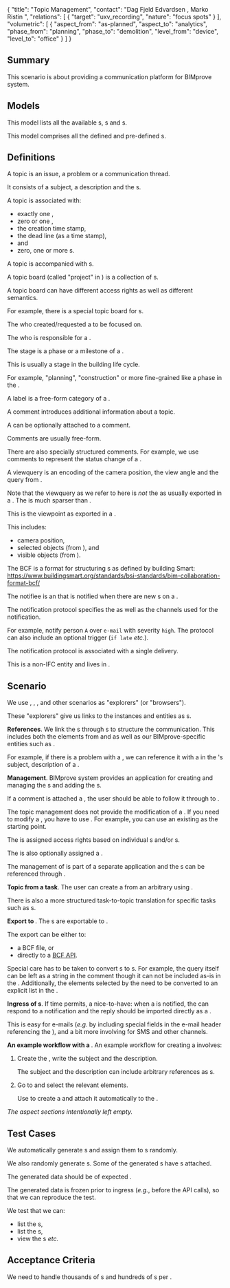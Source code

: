 <rasaeco-meta>
{
    "title": "Topic Management",
    "contact": "Dag Fjeld Edvardsen <dag.fjeld.edvardsen@catenda.no>, Marko Ristin <rist@zhaw.ch>",
    "relations": [
        { "target": "uxv_recording", "nature": "focus spots" }
    ],
    "volumetric": [
        {
            "aspect_from": "as-planned", "aspect_to": "analytics",
            "phase_from": "planning", "phase_to": "demolition",
            "level_from": "device", "level_to": "office"
        }
    ]
}
</rasaeco-meta>

## Summary

This scenario is about providing a communication platform for BIMprove system.

## Models

<model name="topics">

This model lists all the available <ref name="topic" />s, <ref name="topic_board" />s and
<ref name="comment" />s.

</model>

<model name="notification_protocols">

This model comprises all the defined and pre-defined <ref name="notification_protocol" />s.

</model>

## Definitions

<def name="topic">

A topic is an issue, a problem or a communication thread.

It consists of a subject, a description and the <ref name="comment" />s.

A topic is associated with:
* exactly one <ref name="requester" />, 
* zero or one <ref name="assignee" />,
* the creation time stamp, 
* the dead line (as a time stamp), 
* <ref name="stage" /> and
* zero, one or more <ref name="label" />s. 

A topic is accompanied with <ref name="comment" />s.

</def>

<def name="topic_board">

A topic board (called "project" in <ref name="BCF" />) is a collection of <ref name="topic" />s.

A topic board can have different access rights as well as different semantics.

For example, there is a special topic board for <ref name="truck_guidance#delivery" />s.

</def>

<def name="requester">

The <ref name="actor_management#actor" /> who created/requested a <ref name="topic" /> to be 
focused on.

</def>

<def name="assignee">

The <ref name="actor_management#actor" /> who is responsible for a <ref name="topic" />.

</def>

<def name="stage">

The stage is a phase or a milestone of a <ref name="topic" />.

This is usually a stage in the building life cycle.

For example, "planning", "construction" or more fine-grained like a phase in the
<ref name="scheduling#phase_plan" />. 

</def>

<def name="label">

A label is a free-form category of a <ref name="topic" />.

</def>

<def name="comment">

A comment introduces additional information about a topic.

A <ref name="viewquery" /> can be optionally attached to a comment.

Comments are usually free-form.

There are also specially structured comments.
For example, we use comments to represent the status change of a 
<ref name="truck_guidance#delivery" />.

</def>

<def name="viewquery">

A viewquery is an encoding of the camera position, the view angle and the query from 
<scenarioref name="virtual_inspection" />.

Note that the viewquery as we refer to here is *not* the <ref name="BCF_viewpoint" /> as
usually exported in a <ref name="BCF" />.
The <ref name="BCF_viewpoint" /> is much sparser than <ref name="viewquery" />.

</def>

<def name="BCF_viewpoint">

This is the viewpoint as exported in a <ref name="BCF" />.

This includes:
* camera position,
* selected objects (from <modelref name="evolving_plan#bim3d" />), and
* visible objects (from <modelref name="evolving_plan#bim3d" />).

</def>

<def name="BCF">

The BCF is a format for structuring <ref name="topic" />s as defined by building Smart:
https://www.buildingsmart.org/standards/bsi-standards/bim-collaboration-format-bcf/

</def>

<def name="notifiee">

The notifiee is an <ref name="actor_management#actor" /> that is notified when there are new 
<ref name="comment" />s on a <ref name="topic" />.

</def>

<def name="notification_protocol">

The notification protocol specifies the <ref name="notifiee" /> as well as the channels used
for the notification.

For example, notify person `A` over `e-mail` with severity `high`.
The protocol can also include an optional trigger (`if late` *etc.*).

The notification protocol is associated with a single delivery.

This is a non-IFC entity and lives in <modelref name="notification_protocols" />.

</def>

## Scenario

We use <scenarioref name="virtual_inspection" />, <scenarioref name="scheduling" />, 
<scenarioref name="truck_guidance" />,
<scenarioref name="risk_management" /> and other scenarios 
as "explorers" (or "browsers").

These "explorers" give us links to the instances and entities as 
<ref name="unique_resource_identification#identifier" />s.

**References**. 
We link the <ref name="unique_resource_identification#identifier" />s through <ref name="topic" />s
to structure the communication.
This includes both the elements from <modelref name="evolving_plan#bim3d" /> and
<modelref name="evolving_plan#bim_extended" /> as well as our BIMprove-specific entities such as
<ref name="risk_management#risk" />.

For example, if there is a problem with a <ref name="uxv_recording#UXV" />, we can reference
it with a  <ref name="unique_resource_identification#identifier" /> in the <ref name="topic" />'s 
subject, description of a <ref name="comment" />.

**Management**.
BIMprove system provides an application for creating and managing the <ref name="topic" />s and
adding the <ref name="comment" />s.

If a comment is attached a <ref name="viewquery" />, the user should be able to follow it through
to <scenarioref name="virtual_inspection" />.

The topic management does not provide the modification of a <ref name="viewquery" />.
If you need to modify a <ref name="viewquery" />, you have to use 
<scenarioref name="virtual_inspection" />. 
For example, you can use an existing <ref name="viewquery" /> as the starting point.

The <ref name="topic" /> is assigned access rights based on individual 
<ref name="actor_management#actor" />s and/or <ref name="actor_management#role" />s.

The <ref name="topic" /> is also optionally assigned a <ref name="notification_protocol" />. 

The management of <modelref name="notification_protocols" /> is part of a separate application and
the <ref name="notification_protocol" />s can be referenced through 
<ref name="unique_resource_identification#identifier" />.

**Topic from a task**.
The user can create a <ref name="topic" /> from an arbitrary <ref name="scheduling#task_shadow" />
using <scenarioref name="scheduling" />.

There is also a more structured task-to-topic translation for specific tasks such as
<ref name="truck_guidance#delivery" />s.

**Export to <ref name="BCF" />**.
The <ref name="topic" />s are exportable to <ref name="BCF" />.

The export can be either to:
* a BCF file, or
* directly to a [BCF API](https://github.com/buildingSMART/BCF-API).

Special care has to be taken to convert <ref name="viewquery" />s to <ref name="BCF_viewpoint" />s.
For example, the query itself can be left as a string in the comment though it can not be
included as-is in the <ref name="BCF_viewpoint" />.
Additionally, the elements selected by the <ref name="viewquery" /> need to be converted to an 
explicit list in the <ref name="BCF_viewpoint" />.

**Ingress of <ref name="comment" />s**.
If time permits, a nice-to-have: when a <ref name="notifiee" /> is notified,
the <ref name="notifiee" /> can respond to a notification and the reply should be imported
directly as a <ref name="comment" />.

This is easy for e-mails (*e.g.* by including special fields in the e-mail header referencing the
<ref name="topic" />), and a bit more involving for SMS and other channels.

**An example workflow with a <ref name="viewquery" />**.
An example workflow for creating a <ref name="topic" /> involves:
1) Create the <ref name="topic" />, write the subject and the description.

   The subject and the description can include arbitrary references as
   <ref name="unique_resource_identification#identifier" />s.
2) Go to <scenarioref name="virtual_inspection" /> and select the relevant elements.

   Use <scenarioref name="virtual_inspection" /> to create a <ref name="viewquery" /> and
   attach it automatically to the <ref name="topic" />.

*The aspect sections intentionally left empty.*

## Test Cases

<test name="property-based_test">

We automatically generate <ref name="topic" />s and assign them to 
<ref name="actor_management#actor" />s randomly.

We also randomly generate <ref name="comment" />s.
Some of the generated <ref name="comment" />s have <ref name="viewquery" />s attached.

The generated data should be of expected <acceptanceref name="magnitude" />. 

The generated data is frozen prior to ingress (*e.g.*, before the API calls), so that we can
reproduce the test.

We test that we can:
* list the <ref name="scheduling#task" />s,
* list the <ref name="comment" />s,
* view the <ref name="viewquery" />s *etc.*

</test>

## Acceptance Criteria

<acceptance name="magnitude">

We need to handle thousands of <ref name="topic" />s and hundreds of 
<ref name="comment" />s per <ref name="topic" />. 

</acceptance>
